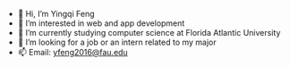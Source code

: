 - 👋 Hi, I’m Yingqi Feng
- 👀 I’m interested in web and app development
- 🌱 I’m currently studying computer science at Florida Atlantic University
- 💞️ I’m looking for a job or an intern related to my major
- 📫 Email: yfeng2016@fau.edu 

<!---
yfeng77/yfeng77 is a ✨ special ✨ repository because its `README.md` (this file) appears on your GitHub profile.
You can click the Preview link to take a look at your changes.
--->
